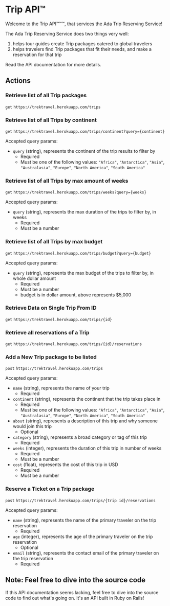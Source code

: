 # Trip API™

Welcome to the Trip API™™™, that services the Ada Trip Reserving Service!

The Ada Trip Reserving Service does two things very well:
  1. helps tour guides create Trip packages catered to global travelers
  2. helps travelers find Trip packages that fit their needs, and make a reservation for that trip

Read the API documentation for more details.

## Actions

### Retrieve list of all Trip packages
`get` `https://trektravel.herokuapp.com/trips`

### Retrieve list of all Trips by continent
`get` `https://trektravel.herokuapp.com/trips/continent?query={continent}`

Accepted query params:
- `query` (string), represents the continent of the trip results to filter by
    - Required
    - Must be one of the following values: `"Africa"`, `"Antarctica"`, `"Asia"`, `"Australasia"`, `"Europe"`, `"North America"`, `"South America"`

### Retrieve list of all Trips by max amount of weeks
`get` `https://trektravel.herokuapp.com/trips/weeks?query={weeks}`

Accepted query params:
- `query` (string), represents the max duration of the trips to filter by, in weeks
    - Required
    - Must be a number

### Retrieve list of all Trips by max budget
`get` `https://trektravel.herokuapp.com/trips/budget?query={budget}`

Accepted query params:
- `query` (string), represents the max budget of the trips to filter by, in whole dollar amount
    - Required
    - Must be a number
    - budget is in dollar amount, above represents $5,000

### Retrieve Data on Single Trip From ID
`get` `https://trektravel.herokuapp.com/trips/{id}`

### Retrieve all reservations of a Trip
`get` `https://trektravel.herokuapp.com/trips/{id}/reservations`

### Add a New Trip package to be listed
`post` `https://trektravel.herokuapp.com/trips`

Accepted query params:
- `name` (string), represents the name of your trip
  - Required
- `continent` (string), represents the continent that the trip takes place in
  - Required
  - Must be one of the following values: `"Africa"`, `"Antarctica"`, `"Asia"`, `"Australasia"`, `"Europe"`, `"North America"`, `"South America"`
- `about` (string), represents a description of this trip and why someone would join this trip
  - Optional
- `category` (string), represents a broad category or tag of this trip
  - Required
- `weeks` (integer), represents the duration of this trip in number of weeks
  - Required
  - Must be a number
- `cost` (float), represents the cost of this trip in USD
  - Required
  - Must be a number

### Reserve a Ticket on a Trip package
`post` `https://trektravel.herokuapp.com/trips/{trip id}/reservations`

Accepted query params:
- `name` (string), represents the name of the primary traveler on the trip reservation
  - Required
- `age` (integer), represents the age of the primary traveler on the trip reservation
  - Optional
- `email` (string), represents the contact email of the primary traveler on the trip reservation
  - Required

## Note: Feel free to dive into the source code

If this API documentation seems lacking, feel free to dive into the source code to find out what's going on. It's an API built in Ruby on Rails!
